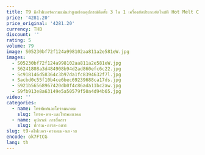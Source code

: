 ```yaml
---
title: T9 มีดไฟเบอร์ความแม่นยําสูงพร้อมอุปกรณ์ติดตั้ง 3 ใน 1 เครื่องตัดประกบอัตโนมัติ Hot Melt Cold Junction เครื่องมือทั่วไป
price: '4281.20'
price_original: '4281.20'
currency: THB
discount: ''
rating: 5
volume: 79
image: S05230bf72f124a998102aa811a2e581eW.jpg
images:
  - S05230bf72f124a998102aa811a2e581eW.jpg
  - S6241808a3d484908b94d2ad860efc6c22.jpg
  - Sc918146d58364c3b97da1fc8394632f7l.jpg
  - Sacbd0c55f10b4ce6bec69239688ca17ds.jpg
  - S921b56568967420db0f4c86ada11bc2aw.jpg
  - S9fb913e8a63149e5a50579f50a4d94b65.jpg
video: ''
categories:
  - name: โทรศัพท์และโทรคมนาคม
    slug: โทรศ-พท-และโทรคมนาคม
  - name: อุปกรณ์ การสื่อสาร
    slug: ปกรณ-การส-อสาร
slug: t9-ดไฟเบอร-ความแม-นย-าส
encode: ok7FtCG
lang: th
---
```

  